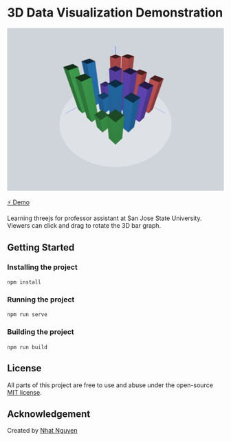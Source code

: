 # 3D Data Visualization Demonstration

![Project Banner](./screens/screenshot.png)

[⚡ Demo](https://threejs-data-visualization.s3.amazonaws.com/index.html)

Learning threejs for professor assistant at San Jose State University.
Viewers can click and drag to rotate the 3D bar graph.

## Getting Started

### Installing the project

```
npm install
```

### Running the project

```
npm run serve
```

### Building the project

```
npm run build
```

## License
All parts of this project are free to use and abuse under the open-source [MIT license](./LICENSE).

## Acknowledgement
Created by [Nhat Nguyen](https://github.com/nattwasm)
